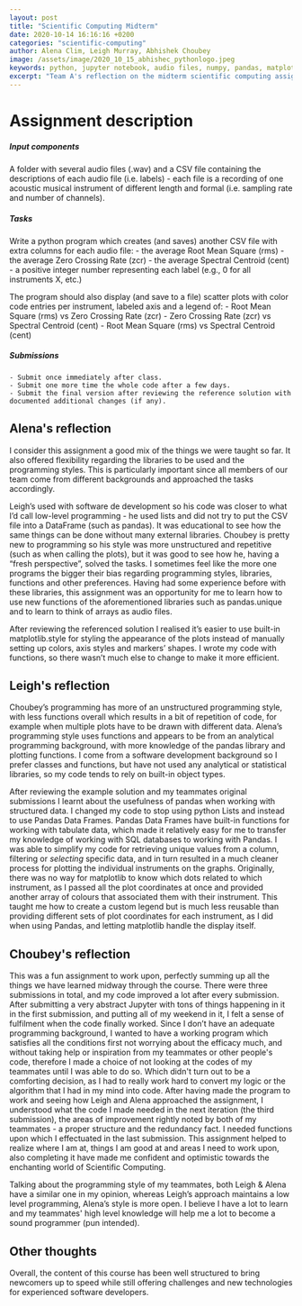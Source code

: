 ```yaml
---
layout: post
title: "Scientific Computing Midterm"
date: 2020-10-14 16:16:16 +0200
categories: "scientific-computing"
author: Alena Clim, Leigh Murray, Abhishek Choubey
image: /assets/image/2020_10_15_abhishec_pythonlogo.jpeg
keywords: python, jupyter notebook, audio files, numpy, pandas, matplotlib, librosa
excerpt: "Team A's reflection on the midterm scientific computing assignment. Shortly, this had a purpose of creation of a general python program that would read audio files from a specified folder based on a csv file and would output another csv file with an added values for each individual audio file: the average Root Mean Square, Zero Crossing Rate, Spectral Centroid. Moreover, the program displays and saves to a file several scatterplots."
---
```


# Assignment description

##### Input components

A folder with several audio files (.wav) and a CSV file containing the descriptions of each audio file (i.e. labels) - each file is a recording of one acoustic musical instrument of different length and formal (i.e. sampling rate and number of channels).

##### Tasks

Write a python program which creates (and saves) another CSV file with extra columns for each audio file:
    - the average Root Mean Square (rms)
    - the average Zero Crossing Rate (zcr)
    - the average Spectral Centroid (cent)
    - a positive integer number representing each label (e.g., 0 for all instruments X, etc.)

The program should also display (and save to a file) scatter plots with color code entries per instrument, labeled axis and a legend of:
    - Root Mean Square (rms) vs Zero Crossing Rate (zcr)
    - Zero Crossing Rate (zcr) vs Spectral Centroid (cent)
    - Root Mean Square (rms) vs Spectral Centroid (cent)

##### Submissions

    - Submit once immediately after class.
    - Submit one more time the whole code after a few days.
    - Submit the final version after reviewing the reference solution with documented additional changes (if any).


## Alena's reflection

I consider this assignment a good mix of the things we were taught so far. It also offered flexibility regarding the libraries to be used and the programming styles. This is particularly important since all members of our team come from different backgrounds and approached the tasks accordingly.

Leigh’s used with software de development so his code was closer to what I’d call low-level programming - he used lists and did not try to put the CSV file into a DataFrame (such as pandas). It was educational to see how the same things can be done without many external libraries. Choubey is pretty new to programming so his style was more unstructured and repetitive (such as when calling the plots), but it was good to see how he, having a “fresh perspective”, solved the tasks. I sometimes feel like the more one programs the bigger their bias regarding programming styles, libraries, functions and other preferences. Having had some experience before with these libraries, this assignment was an opportunity for me to learn how to use new functions of the aforementioned libraries such as pandas.unique and to learn to think of arrays as audio files.

After reviewing the referenced solution I realised it’s easier to use built-in matplotlib.style for styling the appearance of the plots instead of manually setting up colors, axis styles and markers’ shapes. I wrote my code with functions, so there wasn’t much else to change to make it more efficient.

## Leigh's reflection

Choubey’s programming has more of an unstructured programming style, with less functions overall which results in a bit of repetition of code, for example when multiple plots have to be drawn with different data. Alena’s programming style uses functions and appears to be from an analytical programming background, with more knowledge of the pandas library and plotting functions.  I come from a software development background so I prefer classes and functions, but have not used any analytical or statistical libraries, so my code tends to rely on built-in object types.

After reviewing the example solution and my teammates original submissions I learnt about the usefulness of pandas when working with structured data.  I changed my code to stop using python Lists and instead to use Pandas Data Frames.  Pandas Data Frames have built-in functions for working with tabulate data, which made it relatively easy for me to transfer my knowledge of working with SQL databases to working with Pandas.  I was able to simplify my code for retrieving unique values from a column, filtering or *selecting* specific data, and in turn resulted in a much cleaner process for plotting the individual instruments on the graphs. Originally, there was no way for matplotlib to know which dots related to which instrument, as I passed all the plot coordinates at once and provided another array of colours that associated them with their instrument. This taught me how to create a custom legend but is much less reusable than providing different sets of plot coordinates for each instrument, as I did when using Pandas, and letting matplotlib handle the display itself.

## Choubey's reflection

This was a fun assignment to work upon, perfectly summing up all the things we have learned midway through the course. There were three submissions in total, and my code improved a lot after every submission. After submitting a very abstract Jupyter with tons of things happening in it in the first submission, and putting all of my weekend in it, I felt a sense of fulfilment when the code finally worked. Since I don’t have an adequate programming background, I wanted to have a working program which satisfies all the conditions first not worrying about the efficacy much, and without taking help or inspiration from my teammates or other people's code, therefore I made a choice of not looking at the codes of my teammates until I was able to do so. Which didn't turn out to be a comforting decision, as I had to really work hard to convert my logic or the algorithm that I had in my mind into code. After having made the program to work and seeing how Leigh and Alena approached the assignment, I understood what the code I made needed in the next iteration (the third submission), the areas of improvement rightly noted by both of my teammates - a proper structure and the redundancy fact. I needed functions upon which I effectuated in the last submission. This assignment helped to realize where I am at, things I am good at and areas I need to work upon, also completing it have made me confident and optimistic towards the enchanting world of Scientific Computing.

Talking about the programming style of my teammates, both Leigh & Alena have a similar one in my opinion, whereas Leigh’s approach maintains a low level programming, Alena’s style is more open. I believe I have a lot to learn and my teammates' high level knowledge will help me a lot to become a sound programmer (pun intended).



## Other thoughts

Overall, the content of this course has been well structured to bring newcomers up to speed while still offering challenges and new technologies for experienced software developers.
